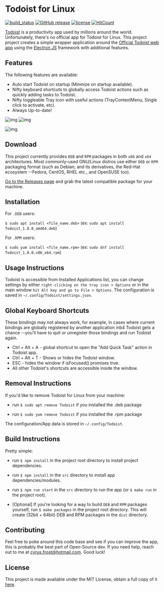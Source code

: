 # Todoist for Linux

[![build_status](https://img.shields.io/badge/build-passing-brightgreen.svg)](https://github.com/cyfrost/todoist-linux/releases/latest)
[![GitHub release](https://img.shields.io/badge/current%20release-v1.0-blue.svg)](https://github.com/cyfrost/todoist-linux/releases/latest)
[![license](https://img.shields.io/badge/license-MIT-orange.svg)](https://github.com/cyfrost/easyrun/blob/master/LICENSE)
[![HitCount](http://hits.dwyl.com/cyfrost/todoist-linux.svg)](http://hits.dwyl.com/cyfrost/todoist-linux)

[Todoist](https://todoist.com) is a productivity app used by millions around the world. Unfortunately, there's no official app for Todoist for Linux. This project project creates a simple wrapper application around the [Official Todoist web app](https://todoist.com/app) using the [Electron JS](https://electronjs.org) framework with additional features.

## Features

The following features are available:

  * Auto start Todoist on startup (Minmize on startup available).
  * Nifty keyboard shortcuts to globally access Todoist actions such as quickly adding tasks to Todoist.
  * Nifty toggleable Tray icon with useful actions (TrayContextMenu, Single click to activate, etc).
  * Always Up-to-date!

![img](https://i.imgur.com/MyeKIuO.png) ![img](https://i.imgur.com/piZhFpA.png)

![img](https://i.imgur.com/nIWqIa8.png)          


## Download

This project currently provides `DEB` and `RPM` packages in both `x86` and `x64` architectures. Most commonly-used GNU/Linux distros use either `DEB` or `RPM` packaging format (such as Debian; and its derivatives, the Red-Hat ecosystem --Fedora, CentOS, RHEL etc., and OpenSUSE too).

[Go to the Releases page](https://github.com/cyfrost/todoist-linux/releases) and grab the latest compatible package for your machine.


## Installation

For `.DEB` users:

   `$ sudo apt install <file_name.deb>` (ex: `sudo apt install Todoist_1.0.0_amd64.deb`)

For `.RPM` users:

   `$ sudo yum install <file_name.rpm>` (ex: `sudo dnf install Todoist_1.0.0.x86_x64.rpm`)
   

## Usage Instructions

Todoist is accessible from Installed Applications list, you can change settings by either `right-clicking on the tray icon > Options` or in the main window `hit Alt key and go to File > Options`. The configuration is saved in `~/.config/Todoist/settings.json`.
   
   
## Global Keyboard Shortcuts

These bindings may not always work, for example, in cases where current bindings are globally registered by another application inb4 Todoist gets a chance --you'll have to quit or unregister those bindings and run Todoist again.

* Ctrl + Alt + A - global shortcut to open the "Add Quick Task" action in Todoist app. 
* Ctrl + Alt + T - Shows or hides the Todoist window.
* ESC - hides the window if isFocused() promises true.
* All other Todoist's shortcuts are accessible inside the window.

## Removal Instructions

If you'd like to remove Todoist for Linux from your machine:

* run `$ sudo apt remove Todoist` if you installed the .deb package

* run `$ sudo yum remove Todoist` if you installed the .rpm package

The configuration/App data is stored in `~/.config/Todoist`.


## Build Instructions

Pretty simple:

* run `$ npm install` in the project root directory to install project dependencies.

* run `$ npm install` in the `src` directory to install app dependencies/modules.

* run `$ npm run start` in the `src` directory to run the app (or `$ make run` in the project root).

* [Optional] If you're looking for a way to build `DEB` and `RPM` packages yourself, run `$ make packages` in the project root directory. This will create (32bit + 64bit) DEB and RPM packages in the `dist` directory.

## Contributing

Feel free to poke around this code base and see if you can improve the app, this is probably the best part of Open-Source dev. If you need help, reach out to me at [cyrus.frost@hotmail.com](mailto:cyrus.frost@hotmail.com). Good luck!

## License

This project is made available under the MIT License, obtain a full copy of it [here](https://opensource.org/licenses/MIT).
